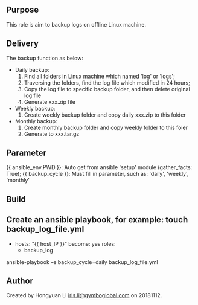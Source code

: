 ## Purpose

This role is aim to backup logs on offline Linux machine.


## Delivery

The backup function as below:
* Daily backup: 
	1. Find all folders in Linux machine which named 'log' or 'logs'; 
	2. Traversing the folders, find the log file which modified in 24 hours;
	3. Copy the log file to specific backup folder, and then delete original log file
	4. Generate xxx.zip file
* Weekly backup:
	1. Create weekly backup folder and copy daily xxx.zip to this folder 
* Monthly backup:
	1. Create monthly backup folder and copy weekly folder to this foler
	2. Generate to xxx.tar.gz

## Parameter

{{ ansible_env.PWD }}: Auto get from ansible 'setup' module (gather_facts: True);
{{ backup_cycle }}: Must fill in parameter, such as: 'daily', 'weekly', 'monthly' 


## Build

Create an ansible playbook, for example: touch backup_log_file.yml
---
- hosts: "{{ host_IP }}"
  become: yes
  roles:
    - backup_log


ansible-playbook -e backup_cycle=daily backup_log_file.yml


## Author
Created by Hongyuan Li <iris.li@gymboglobal.com> on 20181112.

